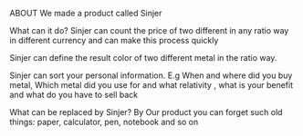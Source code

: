 ABOUT
We made a product called Sinjer

What can it do?
Sinjer can count the price of two different in any ratio way in different currency and can make this process quickly

Sinjer can define the result color of two different metal in the ratio way.

Sinjer can sort your personal information. E.g When and where did you buy metal, Which metal did you use for and what relativity , what is your benefit and what do you have to sell back

What can be replaced by Sinjer?
By Our product you can forget such old things: paper, calculator, pen, notebook and so on